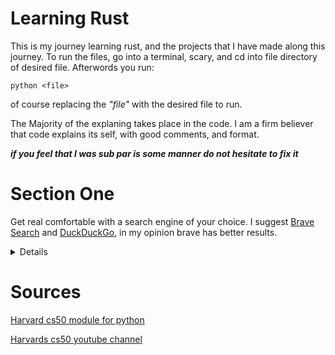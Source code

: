 # Learning Rust

This is my journey learning rust, and the projects that I have
made along this journey. To run the files, go into a terminal,
scary, and cd into file directory of desired file.
Afterwords you run:

    python <file>

of course replacing the _"file"_ with the desired file to run.

The Majority of the explaning takes place in the code. I am a
firm believer that code explains its self, with good comments,
and format.

___if you feel that I was sub par is some manner do not hesitate to
fix it___


<!-- end of intro -->


# Section One

<!-- Summery of Section One -->
Get real comfortable with a search engine of your choice.
I suggest [Brave Search](https://search.brave.com/) and
[DuckDuckGo](https://duckduckgo.com/), in my opinion brave has better results.


<!-- Details of Section One -->
<details>
<a href="https://www.youtube.com/c/cs50/videos">cs50s youtube</a>

Specifically we are looking at <a
href="https://youtu.be/4zy0z5W0-w4">week six</a>

<h3><a href="https://cs50.harvard.edu/x/2022/psets/6/">Problem Set</a></h3>

This is a set of problems from harvards cs50 course.

- [Hello, World](./01/problemset01.py)
- [Mario reversed half-pyramid](./01/problemset02.py)
- [Mario double half-pyramid](./01/problemset03.py)



<h3><a href="https://cs50.harvard.edu/x/2022/labs/6/">Lab</a></h3>

This is a lab from the cs50 course, we shall use this to learn
python.


</details>


<!-- end of section one -->


# Sources

[Harvard cs50 module for python](https://cs50.harvard.edu/x/2022/psets/6/)

[Harvards cs50 youtube channel](https://www.youtube.com/c/cs50/videos)

<!-- vim: textwidth=64

